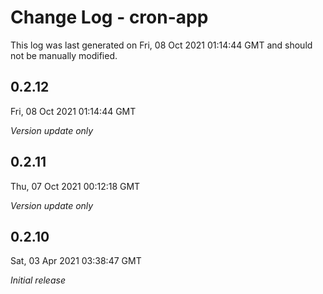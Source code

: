 # Change Log - cron-app

This log was last generated on Fri, 08 Oct 2021 01:14:44 GMT and should not be manually modified.

## 0.2.12
Fri, 08 Oct 2021 01:14:44 GMT

_Version update only_

## 0.2.11
Thu, 07 Oct 2021 00:12:18 GMT

_Version update only_

## 0.2.10
Sat, 03 Apr 2021 03:38:47 GMT

_Initial release_


